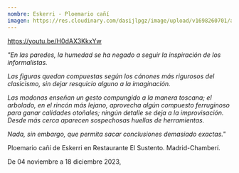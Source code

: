 ```yaml
---
nombre: Eskerri - Ploemario cañí
imagen: https://res.cloudinary.com/dasijlpgz/image/upload/v1698260701/artistas/Eskerri%20-%20Ploemario%20ca%C3%B1%C3%AD/03_Rosa/P1070510.jpg
---
```

https://youtu.be/H0dAX3KkxYw

*"En las paredes, la humedad se ha negado a seguir la inspiración de los informalistas.* 

*Las figuras quedan compuestas según los cánones más rigurosos del clasicismo, sin dejar resquicio alguno a la imaginación.* 

*Las madonas enseñan un gesto compungido a la manera toscana; el arbolado, en el rincón más lejano, aprovecha algún compuesto ferruginoso para ganar calidades otoñales; ningún detalle se deja a la improvisación. Desde más cerca aparecen sospechosas huellas de herramientas.* 

*Nada, sin embargo, que permita sacar conclusiones demasiado exactas."*

Ploemario cañí de Eskerri en R﻿estaurante El Sustento. Madrid-Chamberí.

De 04 noviembre a 18 diciembre 2023,